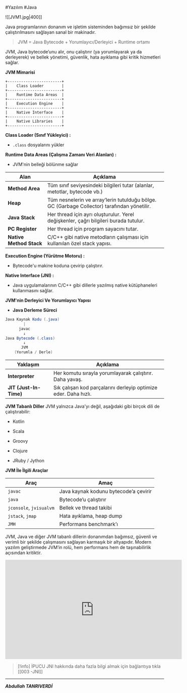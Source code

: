 #Yazılım #Java 

![[JVM1.jpg|400]]


Java programlarının donanım ve işletim sisteminden bağımsız bir şekilde çalıştırılmasını sağlayan sanal bir makinadır. 

>JVM = Java Bytecode + Yorumlayıcı/Derleyici + Runtime ortamı

JVM, Java bytecode’unu alır, onu çalıştırır (ya yorumlayarak ya da derleyerek) ve bellek yönetimi, güvenlik, hata ayıklama gibi kritik hizmetleri sağlar.


**JVM Mimarisi**


```pgsql
+------------------------+
|    Class Loader        |
+------------------------+
|    Runtime Data Areas  |
+------------------------+
|    Execution Engine    |
+------------------------+
|    Native Interface    |
+------------------------+
|    Native Libraries    |
+------------------------+

```


**Class Loader (Sınıf Yükleyici) :**
- `.class` dosyalarını yükler

**Runtime Data Areas (Çalışma Zamanı Veri Alanları) :** 
- JVM'nin belleği bölünme sağlar

|Alan|Açıklama|
|---|---|
|**Method Area**|Tüm sınıf seviyesindeki bilgileri tutar (alanlar, metotlar, bytecode vb.)|
|**Heap**|Tüm nesnelerin ve array’lerin tutulduğu bölge. GC (Garbage Collector) tarafından yönetilir.|
|**Java Stack**|Her thread için ayrı oluşturulur. Yerel değişkenler, çağrı bilgileri burada tutulur.|
|**PC Register**|Her thread için program sayacını tutar.|
|**Native Method Stack**|C/C++ gibi native metodların çalışması için kullanılan özel stack yapısı.|


**Execution Engine (Yürütme Motoru) :**
- Bytecode'u makine koduna çevirip çalıştırır.

**Native Interface (JNI) :**
- Java uygulamalarının C/C++ gibi dillerle yazılmış native kütüphaneleri kullanmasını sağlar.

**JVM'nin Derleyici Ve Yorumlayıcı Yapısı**

- **Java Derleme Süreci**
```java
Java Kaynak Kodu (.java)
        |
      javac
        ↓
Java Bytecode (.class)
        ↓
       JVM
    (Yorumla / Derle)

```

|Yaklaşım|Açıklama|
|---|---|
|**Interpreter**|Her komutu sırayla yorumlayarak çalıştırır. Daha yavaş.|
|**JIT (Just-In-Time)**|Sık çalışan kod parçalarını derleyip optimize eder. Daha hızlı.|

**JVM Tabanlı Diller**
JVM yalnızca Java'yı değil, aşağıdaki gibi birçok dili de çalıştırabilir:
- Kotlin
    
- Scala
    
- Groovy
    
- Clojure
    
- JRuby / Jython

**JVM İle İlgili Araçlar**

|Araç|Amaç|
|---|---|
|`javac`|Java kaynak kodunu bytecode’a çevirir|
|`java`|Bytecode’u çalıştırır|
|`jconsole`, `jvisualvm`|Bellek ve thread takibi|
|`jstack`, `jmap`|Hata ayıklama, heap dump|
|`JMH`|Performans benchmark’ı|
JVM, Java ve diğer JVM tabanlı dillerin donanımdan bağımsız, güvenli ve verimli bir şekilde çalışmasını sağlayan karmaşık bir altyapıdır. Modern yazılım geliştirmede JVM’in rolü, hem performans hem de taşınabilirlik açısından kritiktir.


<iframe width="560" height="315" src="https://www.youtube.com/embed/G1ubVOl9IBw" frameborder="0" allow="accelerometer; autoplay; clipboard-write; encrypted-media; gyroscope; picture-in-picture" allowfullscreen></iframe>

> [!info] İPUCU
> JNI hakkında daha fazla bilgi almak için bağlantıya tıkla [[003 -JNI]]

---


***Abdullah TANRIVERDİ***

